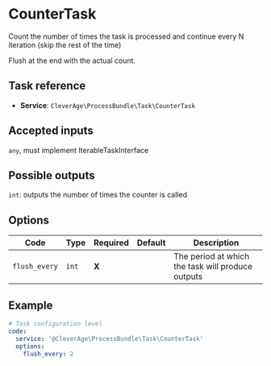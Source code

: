 CounterTask
==================

Count the number of times the task is processed and continue every N iteration (skip the rest of the time)

Flush at the end with the actual count.

Task reference
--------------

* **Service**: `CleverAge\ProcessBundle\Task\CounterTask`

Accepted inputs
---------------

`any`, must implement IterableTaskInterface

Possible outputs
----------------

`int`: outputs the number of times the counter is called

Options
-------

| Code          | Type  | Required | Default  | Description                                       |
|---------------|-------|----------|----------|---------------------------------------------------|
| `flush_every` | `int` | **X**    |          | The period at which the task will produce outputs |

Example
-------

```yaml
# Task configuration level
code:
  service: '@CleverAge\ProcessBundle\Task\CounterTask'
  options:
    flush_every: 2
```
